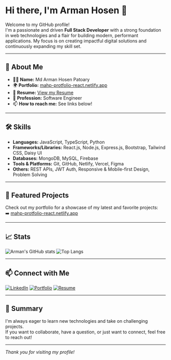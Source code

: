 # Hi there, I'm Arman Hosen 👋

Welcome to my GitHub profile!  
I'm a passionate and driven **Full Stack Developer** with a strong foundation in web technologies and a flair for building modern, performant applications. My focus is on creating impactful digital solutions and continuously expanding my skill set.

---

## 🚀 About Me

- 🧑‍💻 **Name:** Md Arman Hosen Patoary
- 🌍 **Portfolio:** [mahp-protfolio-react.netlify.app](https://mahp-protfolio-react.netlify.app/)  
- 📄 **Resume:** [View my Resume](https://drive.google.com/file/d/1soPE6cOGEdezeueD99H7cEDJKC3H8gYf/view?usp=sharing)  
- 💼 **Profession:** Software Engineer
- 📫 **How to reach me:** See links below!

---

## 🛠️ Skills

- **Languages:** JavaScript, TypeScript, Python
- **Frameworks/Libraries:** React.js, Node.js, Express.js, Bootstrap, Tailwind CSS, Daisy UI
- **Databases:** MongoDB, MySQL, Firebase
- **Tools & Platforms:** Git, GitHub, Netlify, Vercel, Figma
- **Others:** REST APIs, JWT Auth, Responsive & Mobile-first Design, Problem Solving

---

## 🌟 Featured Projects

Check out my portfolio for a showcase of my latest and favorite projects:  
➡️ [mahp-protfolio-react.netlify.app](https://mahp-protfolio-react.netlify.app/)

---

## 📈 Stats

![Arman's GitHub stats](https://github-readme-stats.vercel.app/api?username=Md-Arman-Hosen&show_icons=true&theme=radical)
![Top Langs](https://github-readme-stats.vercel.app/api/top-langs/?username=Md-Arman-Hosen&hide=css,scss&layout=compact&theme=radical)

---

## 📫 Connect with Me

[![LinkedIn](https://img.shields.io/badge/LinkedIn-blue?logo=linkedin&style=for-the-badge)](https://www.linkedin.com/in/md-arman-hosen-patoary-5b409b20b/)
[![Portfolio](https://img.shields.io/badge/Portfolio-Visit-blueviolet?logo=react&style=for-the-badge)](https://mahp-protfolio-react.netlify.app/)
[![Resume](https://img.shields.io/badge/Resume-View-green?logo=google-drive&style=for-the-badge)](https://drive.google.com/file/d/1soPE6cOGEdezeueD99H7cEDJKC3H8gYf/view?usp=sharing)

---

## 📝 Summary

I'm always eager to learn new technologies and take on challenging projects.  
If you want to collaborate, have a question, or just want to connect, feel free to reach out!

---

_Thank you for visiting my profile!_
